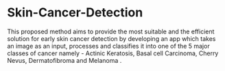 # Skin-Cancer-Detection
This proposed method aims to provide the most suitable and the efficient solution for early skin cancer detection by developing an app which takes an image as an input, processes and classifies it into one of the 5 major classes of cancer namely - Actinic Keratosis, Basal cell Carcinoma, Cherry Nevus, Dermatofibroma and Melanoma .
